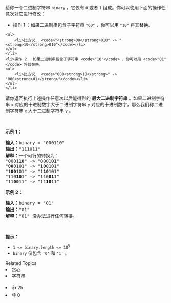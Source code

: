 <p>给你一个二进制字符串&nbsp;<code>binary</code>&nbsp;，它仅有&nbsp;<code>0</code>&nbsp;或者&nbsp;<code>1</code>&nbsp;组成。你可以使用下面的操作任意次对它进行修改：</p>

<ul> 
 <li>操作 1 ：如果二进制串包含子字符串&nbsp;<code>"00"</code>&nbsp;，你可以用&nbsp;<code>"10"</code>&nbsp;将其替换。 </li>
</ul>

    <ul>
    	<li>比方说， <code>"<strong>00</strong>010" -> "<strong>10</strong>010"</code></li>
    </ul>
    </li>
    <li>操作 2 ：如果二进制串包含子字符串 <code>"10"</code> ，你可以用 <code>"01"</code> 将其替换。
    <ul>
    	<li>比方说， <code>"000<strong>10</strong>" -> "000<strong>01</strong>"</code></li>
    </ul>
    </li>


<p>请你返回执行上述操作任意次以后能得到的 <strong>最大二进制字符串</strong>&nbsp;。如果二进制字符串 <code>x</code>&nbsp;对应的十进制数字大于二进制字符串 <code>y</code>&nbsp;对应的十进制数字，那么我们称二进制字符串<em>&nbsp;</em><code>x</code><em>&nbsp;</em>大于二进制字符串<em>&nbsp;</em><code>y</code><em>&nbsp;</em>。</p>

<p>&nbsp;</p>

<p><strong>示例 1：</strong></p>

<pre>
<b>输入：</b>binary = "000110"
<b>输出：</b>"111011"
<b>解释：</b>一个可行的转换为：
"0001<strong>10</strong>" -&gt; "0001<strong>01</strong>" 
"<strong>00</strong>0101" -&gt; "<strong>10</strong>0101" 
"1<strong>00</strong>101" -&gt; "1<strong>10</strong>101" 
"110<strong>10</strong>1" -&gt; "110<strong>01</strong>1" 
"11<strong>00</strong>11" -&gt; "11<strong>10</strong>11"
</pre>

<p><strong>示例 2：</strong></p>

<pre>
<b>输入：</b>binary = "01"
<b>输出：</b>"01"
<b>解释：</b>"01" 没办法进行任何转换。
</pre>

<p>&nbsp;</p>

<p><strong>提示：</strong></p>

<ul> 
 <li><code>1 &lt;= binary.length &lt;= 10<sup>5</sup></code></li> 
 <li><code>binary</code> 仅包含&nbsp;<code>'0'</code> 和&nbsp;<code>'1'</code> 。</li> 
</ul>

<div><div>Related Topics</div><div><li>贪心</li><li>字符串</li></div></div><br><div><li>👍 25</li><li>👎 0</li></div>